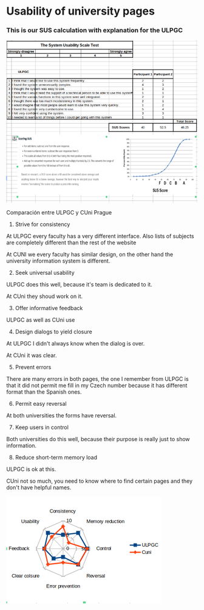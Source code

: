 # Usability of university pages


### This is our SUS calculation with explanation for the ULPGC
![SUS](SUS_Calculation.png)

Comparación entre ULPGC y CUni Prague
1. Strive for consistency

At ULPGC every faculty has a very different interface. Also lists of subjects are completely different than the rest of the website

At CUNI we every faculty has similar design, on the other hand the university information system is different.

2. Seek universal usability

ULPGC does this well, because it's team is dedicated to it.

At CUni they shoud work on it. 

3. Offer informative feedback

ULPGC as well as CUni use 

4. Design dialogs to yield closure

At ULPGC I didn't always know when the dialog is over.

At CUni it was clear. 

5. Prevent errors

There are many errors in both pages, the one I remember from ULPGC is that it did not permit me fill in my Czech number because it has different format than the Spanish ones.

6. Permit easy reversal

At both universities the forms have reversal.

7. Keep users in control

Both universities do this well, because their purpose is really just to show information.


8. Reduce short-term memory load

ULPGC is ok at this. 

CUni not so much, you need to know where to find certain pages and they don't have helpful names.

![kiavat](Kiavat.png)
